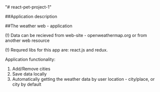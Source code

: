 "# react-pet-project-1" 

##Application description

##The weather web - application

(!) Data can be recieved from web-site - openweathermap.org or from another web resource

(!) Requred libs for this app are: react.js and redux.

Application functionality:

1) Add/Remove cities
2) Save data locally
3) Automatically getting the weather data by user location - city/place, or city by default
